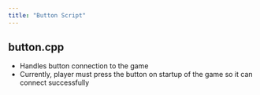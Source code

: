 ```yaml
---
title: "Button Script"
---
```

## button.cpp
* Handles button connection to the game
* Currently, player must press the button on startup of the game so it can connect successfully